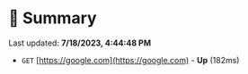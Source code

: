 # 📖 Summary
Last updated: **7/18/2023, 4:44:48 PM**

- `GET` [https://google.com](https://google.com) - **Up** (182ms)
